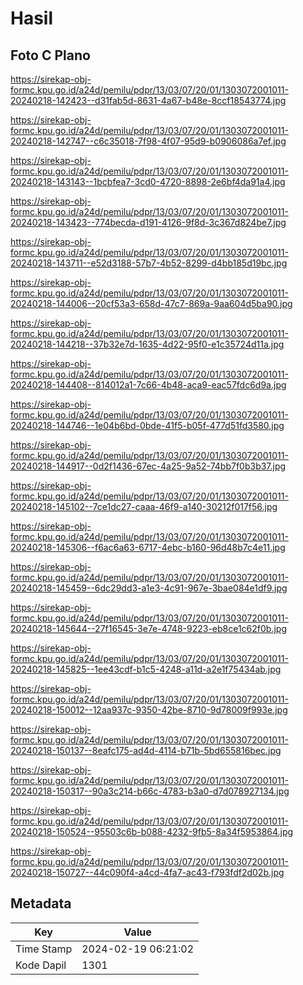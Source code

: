 # Hasil

## Foto C Plano

https://sirekap-obj-formc.kpu.go.id/a24d/pemilu/pdpr/13/03/07/20/01/1303072001011-20240218-142423--d31fab5d-8631-4a67-b48e-8ccf18543774.jpg

https://sirekap-obj-formc.kpu.go.id/a24d/pemilu/pdpr/13/03/07/20/01/1303072001011-20240218-142747--c6c35018-7f98-4f07-95d9-b0906086a7ef.jpg

https://sirekap-obj-formc.kpu.go.id/a24d/pemilu/pdpr/13/03/07/20/01/1303072001011-20240218-143143--1bcbfea7-3cd0-4720-8898-2e6bf4da91a4.jpg

https://sirekap-obj-formc.kpu.go.id/a24d/pemilu/pdpr/13/03/07/20/01/1303072001011-20240218-143423--774becda-d191-4126-9f8d-3c367d824be7.jpg

https://sirekap-obj-formc.kpu.go.id/a24d/pemilu/pdpr/13/03/07/20/01/1303072001011-20240218-143711--e52d3188-57b7-4b52-8299-d4bb185d19bc.jpg

https://sirekap-obj-formc.kpu.go.id/a24d/pemilu/pdpr/13/03/07/20/01/1303072001011-20240218-144006--20cf53a3-658d-47c7-869a-9aa604d5ba90.jpg

https://sirekap-obj-formc.kpu.go.id/a24d/pemilu/pdpr/13/03/07/20/01/1303072001011-20240218-144218--37b32e7d-1635-4d22-95f0-e1c35724d11a.jpg

https://sirekap-obj-formc.kpu.go.id/a24d/pemilu/pdpr/13/03/07/20/01/1303072001011-20240218-144408--814012a1-7c66-4b48-aca9-eac57fdc6d9a.jpg

https://sirekap-obj-formc.kpu.go.id/a24d/pemilu/pdpr/13/03/07/20/01/1303072001011-20240218-144746--1e04b6bd-0bde-41f5-b05f-477d51fd3580.jpg

https://sirekap-obj-formc.kpu.go.id/a24d/pemilu/pdpr/13/03/07/20/01/1303072001011-20240218-144917--0d2f1436-67ec-4a25-9a52-74bb7f0b3b37.jpg

https://sirekap-obj-formc.kpu.go.id/a24d/pemilu/pdpr/13/03/07/20/01/1303072001011-20240218-145102--7ce1dc27-caaa-46f9-a140-30212f017f56.jpg

https://sirekap-obj-formc.kpu.go.id/a24d/pemilu/pdpr/13/03/07/20/01/1303072001011-20240218-145306--f6ac6a63-6717-4ebc-b160-96d48b7c4e11.jpg

https://sirekap-obj-formc.kpu.go.id/a24d/pemilu/pdpr/13/03/07/20/01/1303072001011-20240218-145459--6dc29dd3-a1e3-4c91-967e-3bae084e1df9.jpg

https://sirekap-obj-formc.kpu.go.id/a24d/pemilu/pdpr/13/03/07/20/01/1303072001011-20240218-145644--27f16545-3e7e-4748-9223-eb8ce1c62f0b.jpg

https://sirekap-obj-formc.kpu.go.id/a24d/pemilu/pdpr/13/03/07/20/01/1303072001011-20240218-145825--1ee43cdf-b1c5-4248-a11d-a2e1f75434ab.jpg

https://sirekap-obj-formc.kpu.go.id/a24d/pemilu/pdpr/13/03/07/20/01/1303072001011-20240218-150012--12aa937c-9350-42be-8710-9d78009f993e.jpg

https://sirekap-obj-formc.kpu.go.id/a24d/pemilu/pdpr/13/03/07/20/01/1303072001011-20240218-150137--8eafc175-ad4d-4114-b71b-5bd655816bec.jpg

https://sirekap-obj-formc.kpu.go.id/a24d/pemilu/pdpr/13/03/07/20/01/1303072001011-20240218-150317--90a3c214-b66c-4783-b3a0-d7d078927134.jpg

https://sirekap-obj-formc.kpu.go.id/a24d/pemilu/pdpr/13/03/07/20/01/1303072001011-20240218-150524--95503c6b-b088-4232-9fb5-8a34f5953864.jpg

https://sirekap-obj-formc.kpu.go.id/a24d/pemilu/pdpr/13/03/07/20/01/1303072001011-20240218-150727--44c090f4-a4cd-4fa7-ac43-f793fdf2d02b.jpg


## Metadata

| Key        | Value               |
| ---------- | ------------------- |
| Time Stamp | 2024-02-19 06:21:02 |
| Kode Dapil | 1301                |



